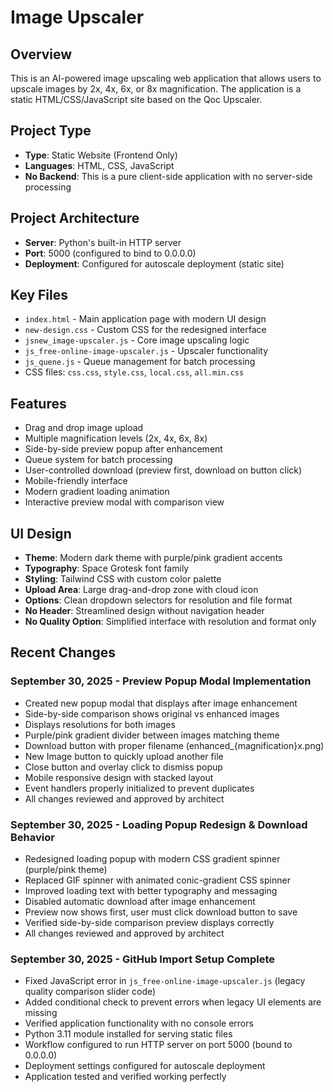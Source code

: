 # Image Upscaler

## Overview
This is an AI-powered image upscaling web application that allows users to upscale images by 2x, 4x, 6x, or 8x magnification. The application is a static HTML/CSS/JavaScript site based on the Qoc Upscaler.

## Project Type
- **Type**: Static Website (Frontend Only)
- **Languages**: HTML, CSS, JavaScript
- **No Backend**: This is a pure client-side application with no server-side processing

## Project Architecture
- **Server**: Python's built-in HTTP server
- **Port**: 5000 (configured to bind to 0.0.0.0)
- **Deployment**: Configured for autoscale deployment (static site)

## Key Files
- `index.html` - Main application page with modern UI design
- `new-design.css` - Custom CSS for the redesigned interface
- `jsnew_image-upscaler.js` - Core image upscaling logic
- `js_free-online-image-upscaler.js` - Upscaler functionality
- `js_quene.js` - Queue management for batch processing
- CSS files: `css.css`, `style.css`, `local.css`, `all.min.css`

## Features
- Drag and drop image upload
- Multiple magnification levels (2x, 4x, 6x, 8x)
- Side-by-side preview popup after enhancement
- Queue system for batch processing
- User-controlled download (preview first, download on button click)
- Mobile-friendly interface
- Modern gradient loading animation
- Interactive preview modal with comparison view

## UI Design
- **Theme**: Modern dark theme with purple/pink gradient accents
- **Typography**: Space Grotesk font family
- **Styling**: Tailwind CSS with custom color palette
- **Upload Area**: Large drag-and-drop zone with cloud icon
- **Options**: Clean dropdown selectors for resolution and file format
- **No Header**: Streamlined design without navigation header
- **No Quality Option**: Simplified interface with resolution and format only

## Recent Changes

### September 30, 2025 - Preview Popup Modal Implementation
- Created new popup modal that displays after image enhancement
- Side-by-side comparison shows original vs enhanced images
- Displays resolutions for both images
- Purple/pink gradient divider between images matching theme
- Download button with proper filename (enhanced_{magnification}x.png)
- New Image button to quickly upload another file
- Close button and overlay click to dismiss popup
- Mobile responsive design with stacked layout
- Event handlers properly initialized to prevent duplicates
- All changes reviewed and approved by architect

### September 30, 2025 - Loading Popup Redesign & Download Behavior
- Redesigned loading popup with modern CSS gradient spinner (purple/pink theme)
- Replaced GIF spinner with animated conic-gradient CSS spinner
- Improved loading text with better typography and messaging
- Disabled automatic download after image enhancement
- Preview now shows first, user must click download button to save
- Verified side-by-side comparison preview displays correctly
- All changes reviewed and approved by architect

### September 30, 2025 - GitHub Import Setup Complete
- Fixed JavaScript error in `js_free-online-image-upscaler.js` (legacy quality comparison slider code)
- Added conditional check to prevent errors when legacy UI elements are missing
- Verified application functionality with no console errors
- Python 3.11 module installed for serving static files
- Workflow configured to run HTTP server on port 5000 (bound to 0.0.0.0)
- Deployment settings configured for autoscale deployment
- Application tested and verified working perfectly
